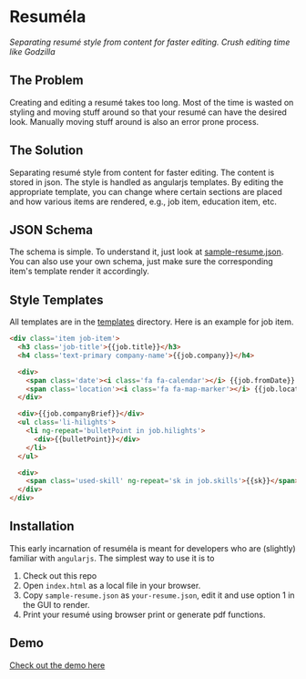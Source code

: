 Resuméla
========

*Separating resumé style from content for faster editing. Crush editing time like Godzilla*

The Problem
-----------
Creating and editing a resumé takes too long. Most of the time  is wasted on styling and moving stuff around so that your resumé can have the desired look. Manually moving stuff around is also an error prone process.

The Solution
------------
Separating resumé style from content for faster editing. The content is stored in json. The style is handled as angularjs templates. By editing the appropriate template, you can change where certain sections are placed and how various items are rendered, e.g., job item, education item, etc.

JSON Schema
-----------
The schema is simple. To understand it, just look at [sample-resume.json](sample-resume.json). You can also use your own schema, just make sure the corresponding item's template render it accordingly.

Style Templates
---------------
All templates are in the [templates](templates) directory. Here is an example for job item.

```html
<div class='item job-item'>
  <h3 class='job-title'>{{job.title}}</h3>
  <h4 class='text-primary company-name'>{{job.company}}</h4>

  <div>
    <span class='date'><i class='fa fa-calendar'></i> {{job.fromDate}} - {{job.toDate}}</span>
    <span class='location'><i class='fa fa-map-marker'></i> {{job.location}}</span>
  </div>

  <div>{{job.companyBrief}}</div>
  <ul class='li-hilights'>
    <li ng-repeat='bulletPoint in job.hilights'>
      <div>{{bulletPoint}}</div>
    </li>
  </ul>

  <div>
    <span class='used-skill' ng-repeat='sk in job.skills'>{{sk}}</span>
  </div>
</div>
```

Installation
------------
This early incarnation of resuméla is meant for developers who are (slightly) familiar with `angularjs`. The simplest way to use it is to

1. Check out this repo
2. Open `index.html` as a local file in your browser.
3. Copy `sample-resume.json` as `your-resume.json`, edit it and use option 1 in the GUI to render.
4. Print your resumé using browser print or generate pdf functions.

Demo
----
[Check out the demo here](http://taivo.github.io/resumela/)
